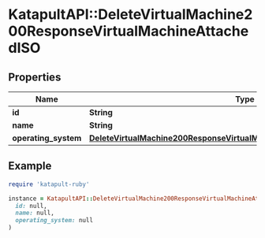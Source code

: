 # KatapultAPI::DeleteVirtualMachine200ResponseVirtualMachineAttachedISO

## Properties

| Name | Type | Description | Notes |
| ---- | ---- | ----------- | ----- |
| **id** | **String** |  | [optional] |
| **name** | **String** |  | [optional] |
| **operating_system** | [**DeleteVirtualMachine200ResponseVirtualMachineAttachedISOOperatingSystem**](DeleteVirtualMachine200ResponseVirtualMachineAttachedISOOperatingSystem.md) |  | [optional] |

## Example

```ruby
require 'katapult-ruby'

instance = KatapultAPI::DeleteVirtualMachine200ResponseVirtualMachineAttachedISO.new(
  id: null,
  name: null,
  operating_system: null
)
```

